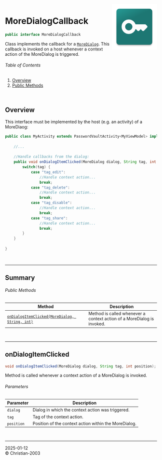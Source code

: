 <img src="../../img/icon.png" height="150" align="right"/>

# MoreDialogCallback
```java
public interface MoreDialogCallback
```
Class implements the callback for a [`MoreDialog`](MoreDialog.md). This callback is invoked on a host whenever a context action of the MoreDialog is triggered.

###### Table of Contents
1. [Overview](#overview)
2. [Public Methods](#public-methods)

<br/>

## Overview
This interface must be implemented by the host (e.g. an activity) of a MoreDiaog:
```java
public class MyActivity extends PasswordVaultActivity<MyViewModel> implements MoreDialogCallback {

    //...

    //Handle callbacks from the dialog:
    public void onDialogItemClicked(MoreDialog dialog, String tag, int position) {
        switch(tag) {
            case "tag_edit":
                //Handle context action...
                break;
            case "tag_delete":
                //Handle context action...
                break;
            case "tag_disable":
                //Handle context action...
                break;
            case "tag_share":
                //Handle context action...
                break;
        }
    }

}
```

<br/>

***

## Summary

###### Public Methods
Method | Description
--- | ---
[`onDialogItemClicked(MoreDialog, String, int)`](#onDialogItemClicked) | Method is called whenever a context action of a MoreDialog is invoked.

<br/>

***

## onDialogItemClicked
```java
void onDialogItemClicked(MoreDialog dialog, String tag, int position);
```
Method is called whenever a context action of a MoreDialog is invoked.

###### Parameters
Parameter | Description
--- | ---
`dialog` | Dialog in which the context action was triggered.
`tag` | Tag of the context action.
`position` | Position of the context action within the MoreDialog.

<br/>

***

2025-01-12  
&copy; Christian-2003
